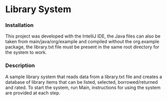 # Library System

### Installation
This project was developed with the IntelliJ IDE, the Java files can also be taken from main/java/org/example and compiled without the org.example package, the library.txt file must be present in the same root directory for the system to work.

### Description
A sample library system that reads data from a library.txt file and creates a database of library items that can be listed, selected, borrowed/returned and rated.
To start the system, run Main, instructions for using the system are provided at each step.
